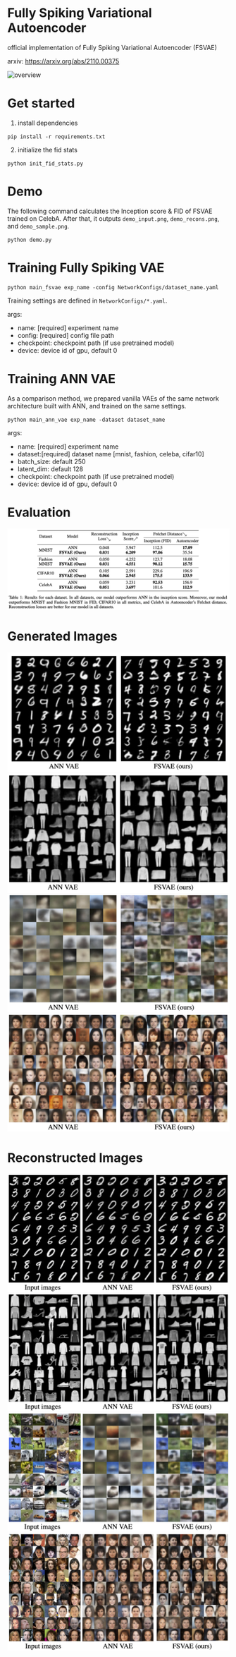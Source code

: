 # Fully Spiking Variational Autoencoder
official implementation of Fully Spiking Variational Autoencoder (FSVAE) 

arxiv: https://arxiv.org/abs/2110.00375

![overview](https://github.com/kamata1729/FullySpikingVAE/blob/master/imgs/overview.png?raw=true)

# Get started

1. install dependencies

```
pip install -r requirements.txt
```

2. initialize the fid stats

```
python init_fid_stats.py
```

# Demo
The following command calculates the Inception score & FID of FSVAE trained on CelebA. After that, it outputs `demo_input.png`, `demo_recons.png`, and `demo_sample.png`.
```
python demo.py
```

# Training Fully Spiking VAE
```
python main_fsvae exp_name -config NetworkConfigs/dataset_name.yaml
```

Training settings are defined in `NetworkConfigs/*.yaml`.

args:
- name: [required] experiment name
- config: [required] config file path
- checkpoint: checkpoint path (if use pretrained model) 
- device: device id of gpu, default 0

# Training ANN VAE
As a comparison method, we prepared vanilla VAEs of the same network architecture built with ANN, and trained on the same settings.

```
python main_ann_vae exp_name -dataset dataset_name
```

args: 
- name: [required] experiment name
- dataset:[required] dataset name [mnist, fashion, celeba, cifar10]
- batch_size: default 250
- latent_dim: default 128
- checkpoint: checkpoint path (if use pretrained model) 
- device: device id of gpu, default 0

# Evaluation
![results](imgs/results.png)

# Generated Images
![mnist](imgs/mnist_generated_images_appendix.png)
![fashion](imgs/fashion_generated_images_appendix.png)
![cifar](imgs/cifar_generated_images_appendix.png)
![celeb](imgs/celeb_generated_images_appendix.png)

# Reconstructed Images
![mnist_recons](imgs/mnist_recons_appendix.png)
![fashion_recons](imgs/fashion_recons_appendix.png)
![cifar_recons](imgs/cifar_recons_appendix.png)
![celeb_recons](imgs/celeb_recons_appendix.png)
